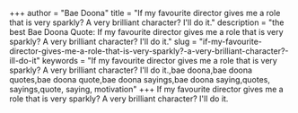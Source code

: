 +++
author = "Bae Doona"
title = "If my favourite director gives me a role that is very sparkly? A very brilliant character? I'll do it."
description = "the best Bae Doona Quote: If my favourite director gives me a role that is very sparkly? A very brilliant character? I'll do it."
slug = "if-my-favourite-director-gives-me-a-role-that-is-very-sparkly?-a-very-brilliant-character?-ill-do-it"
keywords = "If my favourite director gives me a role that is very sparkly? A very brilliant character? I'll do it.,bae doona,bae doona quotes,bae doona quote,bae doona sayings,bae doona saying,quotes, sayings,quote, saying, motivation"
+++
If my favourite director gives me a role that is very sparkly? A very brilliant character? I'll do it.
